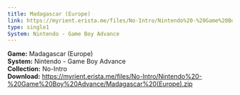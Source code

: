 ```yaml
---
title: Madagascar (Europe)
link: https://myrient.erista.me/files/No-Intro/Nintendo%20-%20Game%20Boy%20Advance/Madagascar%20(Europe).zip
type: single1
System: Nintendo - Game Boy Advance
---
```

<b>Game:</b> Madagascar (Europe)<br>
<b>System:</b> Nintendo - Game Boy Advance<br>
<b>Collection:</b> No-Intro<br>
<b>Download:</b> https://myrient.erista.me/files/No-Intro/Nintendo%20-%20Game%20Boy%20Advance/Madagascar%20(Europe).zip